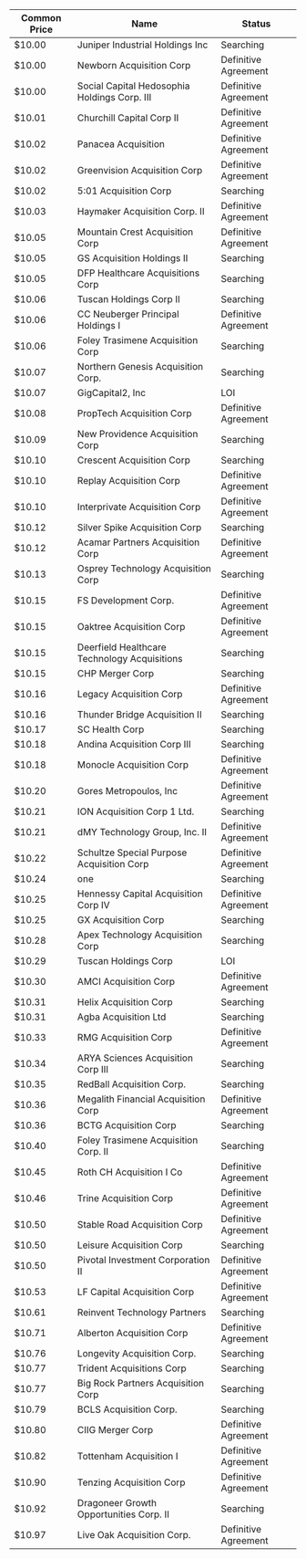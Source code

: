 Common Price  | Name                                         | Status              
------------- | -------------------------------------------- | --------------------
$10.00        | Juniper Industrial Holdings Inc              | Searching           
$10.00        | Newborn Acquisition Corp                     | Definitive Agreement
$10.00        | Social Capital Hedosophia Holdings Corp. III | Definitive Agreement
$10.01        | Churchill Capital Corp II                    | Definitive Agreement
$10.02        | Panacea Acquisition                          | Definitive Agreement
$10.02        | Greenvision Acquisition Corp                 | Definitive Agreement
$10.02        | 5:01 Acquisition Corp                        | Searching           
$10.03        | Haymaker Acquisition Corp. II                | Definitive Agreement
$10.05        | Mountain Crest Acquisition Corp              | Definitive Agreement
$10.05        | GS Acquisition Holdings II                   | Searching           
$10.05        | DFP Healthcare Acquisitions Corp             | Searching           
$10.06        | Tuscan Holdings Corp II                      | Searching           
$10.06        | CC Neuberger Principal Holdings I            | Definitive Agreement
$10.06        | Foley Trasimene Acquisition Corp             | Searching           
$10.07        | Northern Genesis Acquisition Corp.           | Searching           
$10.07        | GigCapital2, Inc                             | LOI                 
$10.08        | PropTech Acquisition Corp                    | Definitive Agreement
$10.09        | New Providence Acquisition Corp              | Searching           
$10.10        | Crescent Acquisition Corp                    | Searching           
$10.10        | Replay Acquisition Corp                      | Definitive Agreement
$10.10        | Interprivate Acquisition Corp                | Definitive Agreement
$10.12        | Silver Spike Acquisition Corp                | Searching           
$10.12        | Acamar Partners Acquisition Corp             | Definitive Agreement
$10.13        | Osprey Technology Acquisition Corp           | Searching           
$10.15        | FS Development Corp.                         | Definitive Agreement
$10.15        | Oaktree Acquisition Corp                     | Definitive Agreement
$10.15        | Deerfield Healthcare Technology Acquisitions | Searching           
$10.15        | CHP Merger Corp                              | Searching           
$10.16        | Legacy Acquisition Corp                      | Definitive Agreement
$10.16        | Thunder Bridge Acquisition II                | Searching           
$10.17        | SC Health Corp                               | Searching           
$10.18        | Andina Acquisition Corp III                  | Searching           
$10.18        | Monocle Acquisition Corp                     | Definitive Agreement
$10.20        | Gores Metropoulos, Inc                       | Definitive Agreement
$10.21        | ION Acquisition Corp 1 Ltd.                  | Searching           
$10.21        | dMY Technology Group, Inc. II                | Definitive Agreement
$10.22        | Schultze Special Purpose Acquisition Corp    | Definitive Agreement
$10.24        | one                                          | Searching           
$10.25        | Hennessy Capital Acquisition Corp IV         | Definitive Agreement
$10.25        | GX Acquisition Corp                          | Searching           
$10.28        | Apex Technology Acquisition Corp             | Searching           
$10.29        | Tuscan Holdings Corp                         | LOI                 
$10.30        | AMCI Acquisition Corp                        | Definitive Agreement
$10.31        | Helix Acquisition Corp                       | Searching           
$10.31        | Agba Acquisition Ltd                         | Searching           
$10.33        | RMG Acquisition Corp                         | Definitive Agreement
$10.34        | ARYA Sciences Acquisition Corp III           | Searching           
$10.35        | RedBall Acquisition Corp.                    | Searching           
$10.36        | Megalith Financial Acquisition Corp          | Definitive Agreement
$10.36        | BCTG Acquisition Corp                        | Searching           
$10.40        | Foley Trasimene Acquisition Corp. II         | Searching           
$10.45        | Roth CH Acquisition I Co                     | Definitive Agreement
$10.46        | Trine Acquisition Corp                       | Definitive Agreement
$10.50        | Stable Road Acquisition Corp                 | Definitive Agreement
$10.50        | Leisure Acquisition Corp                     | Searching           
$10.50        | Pivotal Investment Corporation II            | Definitive Agreement
$10.53        | LF Capital Acquisition Corp                  | Definitive Agreement
$10.61        | Reinvent Technology Partners                 | Searching           
$10.71        | Alberton Acquisition Corp                    | Definitive Agreement
$10.76        | Longevity Acquisition Corp.                  | Searching           
$10.77        | Trident Acquisitions Corp                    | Searching           
$10.77        | Big Rock Partners Acquisition Corp           | Searching           
$10.79        | BCLS Acquisition Corp.                       | Searching           
$10.80        | CIIG Merger Corp                             | Definitive Agreement
$10.82        | Tottenham Acquisition I                      | Definitive Agreement
$10.90        | Tenzing Acquisition Corp                     | Definitive Agreement
$10.92        | Dragoneer Growth Opportunities Corp. II      | Searching           
$10.97        | Live Oak Acquisition Corp.                   | Definitive Agreement
